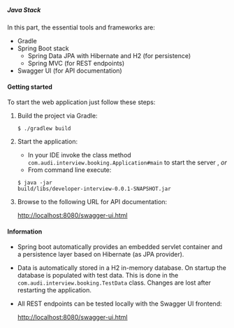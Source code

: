 ##### Java Stack

In this part, the essential tools and frameworks are:

* Gradle
* Spring Boot stack
    * Spring Data JPA with Hibernate and H2 (for persistence)
    * Spring MVC (for REST endpoints)
* Swagger UI (for API documentation)

#### Getting started

To start the web application just follow these steps:

1. Build the project via Gradle:

    <code>$ ./gradlew build</code>

2. Start the application:
    * In your IDE invoke the class method <code>com.audi.interview.booking.Application#main</code> to start the server , *or*
    * From command line execute:

    <code>$ java -jar build/libs/developer-interview-0.0.1-SNAPSHOT.jar</code>

3. Browse to the following URL for API documentation:

    [http://localhost:8080/swagger-ui.html](http://localhost:8080/swagger-ui.html)

#### Information

* Spring boot automatically provides an embedded servlet container and a persistence layer based on Hibernate (as JPA provider).
* Data is automatically stored in a H2 in-memory database. On startup the database is populated with test data.
This is done in the <code>com.audi.interview.booking.TestData</code> class. Changes are lost after restarting the application.
* All REST endpoints can be tested locally with the Swagger UI frontend:

    [http://localhost:8080/swagger-ui.html](http://localhost:8080/swagger-ui.html)
